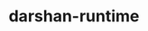 ---
title: "darshan-runtime"
layout: cache
categories: [package, develop]
meta: {"compilers": ["gcc@11.1.0", "gcc@11.4.0", "gcc@9.4.0", "intel-oneapi-compilers@2025.1.0", "intel-oneapi-compilers@2025.2.1"], "num_specs": 150, "num_specs_by_stack": {"data-vis-sdk": 48, "e4s": 14, "e4s-neoverse-v2": 52, "e4s-oneapi": 36, "root": 150, "tools-sdk": 1}, "oss": ["ubuntu20.04", "ubuntu22.04", "ubuntu24.04"], "platforms": ["linux"], "stacks": ["data-vis-sdk", "e4s", "e4s-neoverse-v2", "e4s-oneapi", "root", "tools-sdk"], "targets": ["neoverse_v2", "x86_64_v3"], "versions": ["3.4.6", "3.4.7"]}
spec_details: [{"compiler": "intel-oneapi-compilers@2025.1.0", "hash": "22wasivlvzeaxdqenv45eiyo6wcsoppp", "os": "ubuntu22.04", "platform": "linux", "size": "-", "stacks": ["e4s-oneapi", "root"], "target": "x86_64_v3", "variants": ["~apmpi", "~apmpi_sync", "~apxc", "build_system=autotools", "~daos", "~group_readable_logs", "~hdf5", "log_path=none", "~lustre", "~mmap_logs", "+mpi", "~parallel-netcdf", "scheduler=NONE"], "versions": ["3.4.7"]}, {"compiler": "gcc@11.1.0", "hash": "2ayhyngglydh4pmrgvfmu6d7fccxcjc6", "os": "ubuntu20.04", "platform": "linux", "size": "-", "stacks": ["data-vis-sdk", "root"], "target": "x86_64_v3", "variants": ["~apmpi", "~apmpi_sync", "~apxc", "build_system=autotools", "~group_readable_logs", "~hdf5", "log_path=none", "~lustre", "~mmap_logs", "+mpi", "~parallel-netcdf", "scheduler=NONE"], "versions": ["3.4.6"]}, {"compiler": "gcc@11.4.0", "hash": "2dyfz6kab554n7wn5ng7vs5rc2rvhtp6", "os": "ubuntu22.04", "platform": "linux", "size": "-", "stacks": ["e4s-neoverse-v2", "root"], "target": "neoverse_v2", "variants": ["~apmpi", "~apmpi_sync", "~apxc", "build_system=autotools", "~group_readable_logs", "~hdf5", "log_path=none", "~lustre", "~mmap_logs", "+mpi", "~parallel-netcdf", "scheduler=NONE"], "versions": ["3.4.6"]}, {"compiler": "intel-oneapi-compilers@2025.1.0", "hash": "2i25hbk7pz5aqky6a27hngbebs6iqwws", "os": "ubuntu22.04", "platform": "linux", "size": "-", "stacks": ["e4s-oneapi", "root"], "target": "x86_64_v3", "variants": ["~apmpi", "~apmpi_sync", "~apxc", "build_system=autotools", "~daos", "~group_readable_logs", "~hdf5", "log_path=none", "~lustre", "~mmap_logs", "+mpi", "~parallel-netcdf", "scheduler=NONE"], "versions": ["3.4.7"]}, {"compiler": "gcc@11.1.0", "hash": "2jv4bcitzdydqpx3uvlaeuetntuosxfc", "os": "ubuntu20.04", "platform": "linux", "size": "-", "stacks": ["data-vis-sdk", "root"], "target": "x86_64_v3", "variants": ["~apmpi", "~apmpi_sync", "~apxc", "build_system=autotools", "~daos", "~group_readable_logs", "~hdf5", "log_path=none", "~lustre", "~mmap_logs", "+mpi", "~parallel-netcdf", "scheduler=NONE"], "versions": ["3.4.7"]}, {"compiler": "gcc@11.4.0", "hash": "3a4r4yzg4kxoq2phe3sb5isemhsbmgxw", "os": "ubuntu22.04", "platform": "linux", "size": "-", "stacks": ["e4s-neoverse-v2", "root"], "target": "neoverse_v2", "variants": ["~apmpi", "~apmpi_sync", "~apxc", "build_system=autotools", "~group_readable_logs", "~hdf5", "log_path=none", "~lustre", "~mmap_logs", "+mpi", "~parallel-netcdf", "scheduler=NONE"], "versions": ["3.4.6"]}, {"compiler": "gcc@11.1.0", "hash": "3brd5kxwu6ay2rumoejqwxz2l4yfszyj", "os": "ubuntu20.04", "platform": "linux", "size": "-", "stacks": ["data-vis-sdk", "root"], "target": "x86_64_v3", "variants": ["~apmpi", "~apmpi_sync", "~apxc", "build_system=autotools", "~group_readable_logs", "~hdf5", "log_path=none", "~lustre", "~mmap_logs", "+mpi", "~parallel-netcdf", "scheduler=NONE"], "versions": ["3.4.6"]}, {"compiler": "gcc@11.4.0", "hash": "3eopquj3vdli5yuavva62dqg6amlltjx", "os": "ubuntu22.04", "platform": "linux", "size": "-", "stacks": ["e4s-neoverse-v2", "root"], "target": "neoverse_v2", "variants": ["~apmpi", "~apmpi_sync", "~apxc", "build_system=autotools", "~group_readable_logs", "~hdf5", "log_path=none", "~lustre", "~mmap_logs", "+mpi", "~parallel-netcdf", "scheduler=NONE"], "versions": ["3.4.6"]}, {"compiler": "gcc@11.4.0", "hash": "3hprkyoz3dglu6jueoya7pc5spwvppjb", "os": "ubuntu22.04", "platform": "linux", "size": "-", "stacks": ["e4s-neoverse-v2", "root"], "target": "neoverse_v2", "variants": ["~apmpi", "~apmpi_sync", "~apxc", "build_system=autotools", "~daos", "~group_readable_logs", "~hdf5", "log_path=none", "~lustre", "~mmap_logs", "+mpi", "~parallel-netcdf", "scheduler=NONE"], "versions": ["3.4.7"]}, {"compiler": "gcc@11.1.0", "hash": "3jvoefgcbs7wllwdznzdb4iidwf26ywn", "os": "ubuntu20.04", "platform": "linux", "size": "-", "stacks": ["data-vis-sdk", "root"], "target": "x86_64_v3", "variants": ["~apmpi", "~apmpi_sync", "~apxc", "build_system=autotools", "~daos", "~group_readable_logs", "~hdf5", "log_path=none", "~lustre", "~mmap_logs", "+mpi", "~parallel-netcdf", "scheduler=NONE"], "versions": ["3.4.7"]}, {"compiler": "gcc@9.4.0", "hash": "3otoix6vzfjcyjoptcrnlc2xqk55pzbu", "os": "ubuntu20.04", "platform": "linux", "size": "-", "stacks": ["data-vis-sdk", "root"], "target": "x86_64_v3", "variants": ["~apmpi", "~apmpi_sync", "~apxc", "build_system=autotools", "~group_readable_logs", "~hdf5", "log_path=none", "~lustre", "~mmap_logs", "+mpi", "~parallel-netcdf", "scheduler=NONE"], "versions": ["3.4.6"]}, {"compiler": "intel-oneapi-compilers@2025.1.0", "hash": "3tb2tsmmathuqbpbkusu24mxeemynrlw", "os": "ubuntu22.04", "platform": "linux", "size": "-", "stacks": ["e4s-oneapi", "root"], "target": "x86_64_v3", "variants": ["~apmpi", "~apmpi_sync", "~apxc", "build_system=autotools", "~daos", "~group_readable_logs", "~hdf5", "log_path=none", "~lustre", "~mmap_logs", "+mpi", "~parallel-netcdf", "scheduler=NONE"], "versions": ["3.4.7"]}, {"compiler": "gcc@11.4.0", "hash": "3tnzanlbu2vd77po3cowqivccxfjyzxp", "os": "ubuntu22.04", "platform": "linux", "size": "-", "stacks": ["e4s-neoverse-v2", "root"], "target": "neoverse_v2", "variants": ["~apmpi", "~apmpi_sync", "~apxc", "build_system=autotools", "~group_readable_logs", "~hdf5", "log_path=none", "~lustre", "~mmap_logs", "+mpi", "~parallel-netcdf", "scheduler=NONE"], "versions": ["3.4.6"]}, {"compiler": "gcc@11.4.0", "hash": "3uexvptkqjejhsylpqwv76naret2dghl", "os": "ubuntu22.04", "platform": "linux", "size": "-", "stacks": ["e4s", "root"], "target": "x86_64_v3", "variants": ["~apmpi", "~apmpi_sync", "~apxc", "build_system=autotools", "~daos", "~group_readable_logs", "~hdf5", "log_path=none", "~lustre", "~mmap_logs", "+mpi", "~parallel-netcdf", "scheduler=NONE"], "versions": ["3.4.7"]}, {"compiler": "gcc@11.4.0", "hash": "43jmtl7xzbyuavoyhfiv6vrll5ivbars", "os": "ubuntu22.04", "platform": "linux", "size": "-", "stacks": ["e4s", "root"], "target": "x86_64_v3", "variants": ["~apmpi", "~apmpi_sync", "~apxc", "build_system=autotools", "~daos", "~group_readable_logs", "~hdf5", "log_path=none", "~lustre", "~mmap_logs", "+mpi", "~parallel-netcdf", "scheduler=NONE"], "versions": ["3.4.7"]}, {"compiler": "gcc@11.1.0", "hash": "46e5rwgdm6qvqbcbubeizv6comwo3vhh", "os": "ubuntu20.04", "platform": "linux", "size": "-", "stacks": ["data-vis-sdk", "root"], "target": "x86_64_v3", "variants": ["~apmpi", "~apmpi_sync", "~apxc", "build_system=autotools", "~group_readable_logs", "~hdf5", "log_path=none", "~lustre", "~mmap_logs", "+mpi", "~parallel-netcdf", "scheduler=NONE"], "versions": ["3.4.6"]}, {"compiler": "gcc@11.4.0", "hash": "4juqln3zzgjsoleqndmzaxiflidvhtzi", "os": "ubuntu22.04", "platform": "linux", "size": "-", "stacks": ["e4s", "root"], "target": "x86_64_v3", "variants": ["~apmpi", "~apmpi_sync", "~apxc", "build_system=autotools", "~daos", "~group_readable_logs", "~hdf5", "log_path=none", "~lustre", "~mmap_logs", "+mpi", "~parallel-netcdf", "scheduler=NONE"], "versions": ["3.4.7"]}, {"compiler": "intel-oneapi-compilers@2025.1.0", "hash": "4rmhy6o2ashop22n5o2j4pdwt3uxgqq2", "os": "ubuntu22.04", "platform": "linux", "size": "-", "stacks": ["e4s-oneapi", "root"], "target": "x86_64_v3", "variants": ["~apmpi", "~apmpi_sync", "~apxc", "build_system=autotools", "~group_readable_logs", "~hdf5", "log_path=none", "~lustre", "~mmap_logs", "+mpi", "~parallel-netcdf", "scheduler=NONE"], "versions": ["3.4.6"]}, {"compiler": "gcc@11.1.0", "hash": "4xsfukglyrzbysvc6nhyl3z3lns3bjdd", "os": "ubuntu20.04", "platform": "linux", "size": "-", "stacks": ["data-vis-sdk", "root"], "target": "x86_64_v3", "variants": ["~apmpi", "~apmpi_sync", "~apxc", "build_system=autotools", "~group_readable_logs", "~hdf5", "log_path=none", "~lustre", "~mmap_logs", "+mpi", "~parallel-netcdf", "scheduler=NONE"], "versions": ["3.4.6"]}, {"compiler": "gcc@11.4.0", "hash": "557bxuyle4xs7nl5ebu3ajcjyh5pk6wa", "os": "ubuntu22.04", "platform": "linux", "size": "-", "stacks": ["e4s-neoverse-v2", "root"], "target": "neoverse_v2", "variants": ["~apmpi", "~apmpi_sync", "~apxc", "build_system=autotools", "~group_readable_logs", "~hdf5", "log_path=none", "~lustre", "~mmap_logs", "+mpi", "~parallel-netcdf", "scheduler=NONE"], "versions": ["3.4.6"]}, {"compiler": "gcc@11.1.0", "hash": "55jy5lrjze7p24ncqochtorcnwx2v5xj", "os": "ubuntu20.04", "platform": "linux", "size": "-", "stacks": ["data-vis-sdk", "root"], "target": "x86_64_v3", "variants": ["~apmpi", "~apmpi_sync", "~apxc", "build_system=autotools", "~daos", "~group_readable_logs", "~hdf5", "log_path=none", "~lustre", "~mmap_logs", "+mpi", "~parallel-netcdf", "scheduler=NONE"], "versions": ["3.4.7"]}, {"compiler": "gcc@11.1.0", "hash": "5cfq4cf3l43fija2s6todgs4synh4bnh", "os": "ubuntu20.04", "platform": "linux", "size": "-", "stacks": ["data-vis-sdk", "root"], "target": "x86_64_v3", "variants": ["~apmpi", "~apmpi_sync", "~apxc", "build_system=autotools", "~daos", "~group_readable_logs", "~hdf5", "log_path=none", "~lustre", "~mmap_logs", "+mpi", "~parallel-netcdf", "scheduler=NONE"], "versions": ["3.4.7"]}, {"compiler": "intel-oneapi-compilers@2025.1.0", "hash": "5d3mnp4ka4e6n4hguzwfdoclpj52dxnu", "os": "ubuntu22.04", "platform": "linux", "size": "-", "stacks": ["e4s-oneapi", "root"], "target": "x86_64_v3", "variants": ["~apmpi", "~apmpi_sync", "~apxc", "build_system=autotools", "~daos", "~group_readable_logs", "~hdf5", "log_path=none", "~lustre", "~mmap_logs", "+mpi", "~parallel-netcdf", "scheduler=NONE"], "versions": ["3.4.7"]}, {"compiler": "gcc@11.4.0", "hash": "5sossuwjyarf27dq4eakfpgfsdlz35x4", "os": "ubuntu22.04", "platform": "linux", "size": "-", "stacks": ["e4s-neoverse-v2", "root"], "target": "neoverse_v2", "variants": ["~apmpi", "~apmpi_sync", "~apxc", "build_system=autotools", "~daos", "~group_readable_logs", "~hdf5", "log_path=none", "~lustre", "~mmap_logs", "+mpi", "~parallel-netcdf", "scheduler=NONE"], "versions": ["3.4.7"]}, {"compiler": "gcc@11.1.0", "hash": "6ipvmaypcs7gq4sescfozng2cx5yjysm", "os": "ubuntu20.04", "platform": "linux", "size": "-", "stacks": ["data-vis-sdk", "root"], "target": "x86_64_v3", "variants": ["~apmpi", "~apmpi_sync", "~apxc", "build_system=autotools", "~group_readable_logs", "~hdf5", "log_path=none", "~lustre", "~mmap_logs", "+mpi", "~parallel-netcdf", "scheduler=NONE"], "versions": ["3.4.6"]}, {"compiler": "gcc@11.4.0", "hash": "6p427hzxgvsv6ohdny7ig4g4vx3hszz4", "os": "ubuntu22.04", "platform": "linux", "size": "-", "stacks": ["e4s-neoverse-v2", "root"], "target": "neoverse_v2", "variants": ["~apmpi", "~apmpi_sync", "~apxc", "build_system=autotools", "~daos", "~group_readable_logs", "~hdf5", "log_path=none", "~lustre", "~mmap_logs", "+mpi", "~parallel-netcdf", "scheduler=NONE"], "versions": ["3.4.7"]}, {"compiler": "intel-oneapi-compilers@2025.1.0", "hash": "6tasitd6xy6qjxeezngycln6averqpeh", "os": "ubuntu22.04", "platform": "linux", "size": "-", "stacks": ["e4s-oneapi", "root"], "target": "x86_64_v3", "variants": ["~apmpi", "~apmpi_sync", "~apxc", "build_system=autotools", "~group_readable_logs", "~hdf5", "log_path=none", "~lustre", "~mmap_logs", "+mpi", "~parallel-netcdf", "scheduler=NONE"], "versions": ["3.4.6"]}, {"compiler": "gcc@11.4.0", "hash": "6uplyjbbttrjlm3yugnkwpss6u6sawds", "os": "ubuntu22.04", "platform": "linux", "size": "-", "stacks": ["e4s", "root"], "target": "x86_64_v3", "variants": ["~apmpi", "~apmpi_sync", "~apxc", "build_system=autotools", "~daos", "~group_readable_logs", "~hdf5", "log_path=none", "~lustre", "~mmap_logs", "+mpi", "~parallel-netcdf", "scheduler=NONE"], "versions": ["3.4.7"]}, {"compiler": "gcc@11.1.0", "hash": "6z7eg7oprtivlbds6nfbgqlvys5s3d2k", "os": "ubuntu20.04", "platform": "linux", "size": "-", "stacks": ["data-vis-sdk", "root"], "target": "x86_64_v3", "variants": ["~apmpi", "~apmpi_sync", "~apxc", "build_system=autotools", "~group_readable_logs", "~hdf5", "log_path=none", "~lustre", "~mmap_logs", "+mpi", "~parallel-netcdf", "scheduler=NONE"], "versions": ["3.4.6"]}, {"compiler": "gcc@11.1.0", "hash": "6zeafuokeppmdl76cc5de5ywp6q5vkgl", "os": "ubuntu20.04", "platform": "linux", "size": "-", "stacks": ["data-vis-sdk", "root"], "target": "x86_64_v3", "variants": ["~apmpi", "~apmpi_sync", "~apxc", "build_system=autotools", "~group_readable_logs", "~hdf5", "log_path=none", "~lustre", "~mmap_logs", "+mpi", "~parallel-netcdf", "scheduler=NONE"], "versions": ["3.4.6"]}, {"compiler": "intel-oneapi-compilers@2025.1.0", "hash": "76r224ihwqaapplux3qljytecev5trxb", "os": "ubuntu22.04", "platform": "linux", "size": "-", "stacks": ["e4s-oneapi", "root"], "target": "x86_64_v3", "variants": ["~apmpi", "~apmpi_sync", "~apxc", "build_system=autotools", "~daos", "~group_readable_logs", "~hdf5", "log_path=none", "~lustre", "~mmap_logs", "+mpi", "~parallel-netcdf", "scheduler=NONE"], "versions": ["3.4.7"]}, {"compiler": "gcc@11.4.0", "hash": "7k6n6o3zdbp7owgj2wgypepj4morw7ld", "os": "ubuntu22.04", "platform": "linux", "size": "-", "stacks": ["e4s-neoverse-v2", "root"], "target": "neoverse_v2", "variants": ["~apmpi", "~apmpi_sync", "~apxc", "build_system=autotools", "~daos", "~group_readable_logs", "~hdf5", "log_path=none", "~lustre", "~mmap_logs", "+mpi", "~parallel-netcdf", "scheduler=NONE"], "versions": ["3.4.7"]}, {"compiler": "gcc@11.1.0", "hash": "7t7acdfk6zpgtov6w6ee7maln33zn4mq", "os": "ubuntu20.04", "platform": "linux", "size": "-", "stacks": ["data-vis-sdk", "root"], "target": "x86_64_v3", "variants": ["~apmpi", "~apmpi_sync", "~apxc", "build_system=autotools", "~group_readable_logs", "~hdf5", "log_path=none", "~lustre", "~mmap_logs", "+mpi", "~parallel-netcdf", "scheduler=NONE"], "versions": ["3.4.6"]}, {"compiler": "intel-oneapi-compilers@2025.1.0", "hash": "7ts365so4i3fqx2gvjsmy3smyeyjtmoz", "os": "ubuntu22.04", "platform": "linux", "size": "-", "stacks": ["e4s-oneapi", "root"], "target": "x86_64_v3", "variants": ["~apmpi", "~apmpi_sync", "~apxc", "build_system=autotools", "~group_readable_logs", "~hdf5", "log_path=none", "~lustre", "~mmap_logs", "+mpi", "~parallel-netcdf", "scheduler=NONE"], "versions": ["3.4.6"]}, {"compiler": "intel-oneapi-compilers@2025.2.1", "hash": "7ujsav6elpaynmfiee7eac6m47s6ly2e", "os": "ubuntu24.04", "platform": "linux", "size": "-", "stacks": ["e4s-oneapi", "root"], "target": "x86_64_v3", "variants": ["~apmpi", "~apmpi_sync", "~apxc", "build_system=autotools", "~daos", "~group_readable_logs", "~hdf5", "log_path=none", "~lustre", "~mmap_logs", "+mpi", "~parallel-netcdf", "scheduler=NONE"], "versions": ["3.4.7"]}, {"compiler": "intel-oneapi-compilers@2025.1.0", "hash": "a3ywhe2dposvamr2oath3qnpitckhyfz", "os": "ubuntu22.04", "platform": "linux", "size": "-", "stacks": ["e4s-oneapi", "root"], "target": "x86_64_v3", "variants": ["~apmpi", "~apmpi_sync", "~apxc", "build_system=autotools", "~daos", "~group_readable_logs", "~hdf5", "log_path=none", "~lustre", "~mmap_logs", "+mpi", "~parallel-netcdf", "scheduler=NONE"], "versions": ["3.4.7"]}, {"compiler": "gcc@11.4.0", "hash": "aq4mgm3j6dmkjupakdmsyn62alzfnpmo", "os": "ubuntu22.04", "platform": "linux", "size": "-", "stacks": ["e4s-neoverse-v2", "root"], "target": "neoverse_v2", "variants": ["~apmpi", "~apmpi_sync", "~apxc", "build_system=autotools", "~group_readable_logs", "~hdf5", "log_path=none", "~lustre", "~mmap_logs", "+mpi", "~parallel-netcdf", "scheduler=NONE"], "versions": ["3.4.6"]}, {"compiler": "gcc@11.4.0", "hash": "axh63uqvpis5po5r7edeakymwmj4u643", "os": "ubuntu22.04", "platform": "linux", "size": "-", "stacks": ["e4s-neoverse-v2", "root"], "target": "neoverse_v2", "variants": ["~apmpi", "~apmpi_sync", "~apxc", "build_system=autotools", "~group_readable_logs", "~hdf5", "log_path=none", "~lustre", "~mmap_logs", "+mpi", "~parallel-netcdf", "scheduler=NONE"], "versions": ["3.4.6"]}, {"compiler": "gcc@11.1.0", "hash": "bcpdhps6qqayu4pdhuo7ubfni2cktzoa", "os": "ubuntu20.04", "platform": "linux", "size": "-", "stacks": ["data-vis-sdk", "root"], "target": "x86_64_v3", "variants": ["~apmpi", "~apmpi_sync", "~apxc", "build_system=autotools", "~group_readable_logs", "~hdf5", "log_path=none", "~lustre", "~mmap_logs", "+mpi", "~parallel-netcdf", "scheduler=NONE"], "versions": ["3.4.6"]}, {"compiler": "gcc@11.4.0", "hash": "bf5gp4xl64fjkvvssn3jl3gntrbtqqge", "os": "ubuntu22.04", "platform": "linux", "size": "-", "stacks": ["e4s", "root"], "target": "x86_64_v3", "variants": ["~apmpi", "~apmpi_sync", "~apxc", "build_system=autotools", "~daos", "~group_readable_logs", "~hdf5", "log_path=none", "~lustre", "~mmap_logs", "+mpi", "~parallel-netcdf", "scheduler=NONE"], "versions": ["3.4.7"]}, {"compiler": "gcc@11.1.0", "hash": "bfqmfczolci6hmplxtdptsusoivcjsw2", "os": "ubuntu20.04", "platform": "linux", "size": "-", "stacks": ["data-vis-sdk", "root"], "target": "x86_64_v3", "variants": ["~apmpi", "~apmpi_sync", "~apxc", "build_system=autotools", "~daos", "~group_readable_logs", "~hdf5", "log_path=none", "~lustre", "~mmap_logs", "+mpi", "~parallel-netcdf", "scheduler=NONE"], "versions": ["3.4.7"]}, {"compiler": "intel-oneapi-compilers@2025.1.0", "hash": "bjaamir6meocng767hirpassxgcaampw", "os": "ubuntu22.04", "platform": "linux", "size": "-", "stacks": ["e4s-oneapi", "root"], "target": "x86_64_v3", "variants": ["~apmpi", "~apmpi_sync", "~apxc", "build_system=autotools", "~group_readable_logs", "~hdf5", "log_path=none", "~lustre", "~mmap_logs", "+mpi", "~parallel-netcdf", "scheduler=NONE"], "versions": ["3.4.6"]}, {"compiler": "gcc@11.4.0", "hash": "bpj2raybkgd4ojwnd4emq52hlovonqx4", "os": "ubuntu22.04", "platform": "linux", "size": "-", "stacks": ["e4s-neoverse-v2", "root"], "target": "neoverse_v2", "variants": ["~apmpi", "~apmpi_sync", "~apxc", "build_system=autotools", "~daos", "~group_readable_logs", "~hdf5", "log_path=none", "~lustre", "~mmap_logs", "+mpi", "~parallel-netcdf", "scheduler=NONE"], "versions": ["3.4.7"]}, {"compiler": "gcc@11.4.0", "hash": "bqueifljmhoe6utt5vo2lw4twj45dppl", "os": "ubuntu22.04", "platform": "linux", "size": "-", "stacks": ["e4s-neoverse-v2", "root"], "target": "neoverse_v2", "variants": ["~apmpi", "~apmpi_sync", "~apxc", "build_system=autotools", "~daos", "~group_readable_logs", "~hdf5", "log_path=none", "~lustre", "~mmap_logs", "+mpi", "~parallel-netcdf", "scheduler=NONE"], "versions": ["3.4.7"]}, {"compiler": "intel-oneapi-compilers@2025.1.0", "hash": "bsaesihihgprisrsup4novhdywufdvkk", "os": "ubuntu22.04", "platform": "linux", "size": "-", "stacks": ["e4s-oneapi", "root"], "target": "x86_64_v3", "variants": ["~apmpi", "~apmpi_sync", "~apxc", "build_system=autotools", "~daos", "~group_readable_logs", "~hdf5", "log_path=none", "~lustre", "~mmap_logs", "+mpi", "~parallel-netcdf", "scheduler=NONE"], "versions": ["3.4.7"]}, {"compiler": "gcc@11.1.0", "hash": "bwd7lmnrrvqpxaoko7yqqusgv5slhjgm", "os": "ubuntu20.04", "platform": "linux", "size": "-", "stacks": ["data-vis-sdk", "root"], "target": "x86_64_v3", "variants": ["~apmpi", "~apmpi_sync", "~apxc", "build_system=autotools", "~group_readable_logs", "~hdf5", "log_path=none", "~lustre", "~mmap_logs", "+mpi", "~parallel-netcdf", "scheduler=NONE"], "versions": ["3.4.6"]}, {"compiler": "gcc@11.4.0", "hash": "cdniufcuux7xq7uxy3xw46x6t4lxpdva", "os": "ubuntu22.04", "platform": "linux", "size": "-", "stacks": ["e4s-neoverse-v2", "root"], "target": "neoverse_v2", "variants": ["~apmpi", "~apmpi_sync", "~apxc", "build_system=autotools", "~daos", "~group_readable_logs", "~hdf5", "log_path=none", "~lustre", "~mmap_logs", "+mpi", "~parallel-netcdf", "scheduler=NONE"], "versions": ["3.4.7"]}, {"compiler": "gcc@11.4.0", "hash": "ck2mnbwsjgknajzmbhsktvoe5rll7owq", "os": "ubuntu22.04", "platform": "linux", "size": "-", "stacks": ["e4s", "root"], "target": "x86_64_v3", "variants": ["~apmpi", "~apmpi_sync", "~apxc", "build_system=autotools", "~daos", "~group_readable_logs", "~hdf5", "log_path=none", "~lustre", "~mmap_logs", "+mpi", "~parallel-netcdf", "scheduler=NONE"], "versions": ["3.4.7"]}, {"compiler": "gcc@11.4.0", "hash": "coqjans7q2rqlutkgjdtxy46r33bslqp", "os": "ubuntu22.04", "platform": "linux", "size": "-", "stacks": ["e4s-neoverse-v2", "root"], "target": "neoverse_v2", "variants": ["~apmpi", "~apmpi_sync", "~apxc", "build_system=autotools", "~group_readable_logs", "~hdf5", "log_path=none", "~lustre", "~mmap_logs", "+mpi", "~parallel-netcdf", "scheduler=NONE"], "versions": ["3.4.6"]}, {"compiler": "intel-oneapi-compilers@2025.1.0", "hash": "cps6hlcni66rtefi275uwrt5aow6sns6", "os": "ubuntu22.04", "platform": "linux", "size": "-", "stacks": ["e4s-oneapi", "root"], "target": "x86_64_v3", "variants": ["~apmpi", "~apmpi_sync", "~apxc", "build_system=autotools", "~daos", "~group_readable_logs", "~hdf5", "log_path=none", "~lustre", "~mmap_logs", "+mpi", "~parallel-netcdf", "scheduler=NONE"], "versions": ["3.4.7"]}, {"compiler": "gcc@11.4.0", "hash": "dafzuvemomoomxbqkdd7ffpssjykujnf", "os": "ubuntu22.04", "platform": "linux", "size": "-", "stacks": ["e4s-neoverse-v2", "root"], "target": "neoverse_v2", "variants": ["~apmpi", "~apmpi_sync", "~apxc", "build_system=autotools", "~group_readable_logs", "~hdf5", "log_path=none", "~lustre", "~mmap_logs", "+mpi", "~parallel-netcdf", "scheduler=NONE"], "versions": ["3.4.6"]}, {"compiler": "gcc@11.1.0", "hash": "dcxmn4ntnemmsp5io3ahgee7l6lzsxly", "os": "ubuntu20.04", "platform": "linux", "size": "-", "stacks": ["data-vis-sdk", "root"], "target": "x86_64_v3", "variants": ["~apmpi", "~apmpi_sync", "~apxc", "build_system=autotools", "~daos", "~group_readable_logs", "~hdf5", "log_path=none", "~lustre", "~mmap_logs", "+mpi", "~parallel-netcdf", "scheduler=NONE"], "versions": ["3.4.7"]}, {"compiler": "gcc@11.4.0", "hash": "dmhrhbtvhpflywf7dwjr77tuuhongfkz", "os": "ubuntu22.04", "platform": "linux", "size": "-", "stacks": ["e4s-neoverse-v2", "root"], "target": "neoverse_v2", "variants": ["~apmpi", "~apmpi_sync", "~apxc", "build_system=autotools", "~daos", "~group_readable_logs", "~hdf5", "log_path=none", "~lustre", "~mmap_logs", "+mpi", "~parallel-netcdf", "scheduler=NONE"], "versions": ["3.4.7"]}, {"compiler": "gcc@11.1.0", "hash": "e6txdxkrp4jccvp4hl6eqc474yuuevpi", "os": "ubuntu20.04", "platform": "linux", "size": "-", "stacks": ["data-vis-sdk", "root"], "target": "x86_64_v3", "variants": ["~apmpi", "~apmpi_sync", "~apxc", "build_system=autotools", "~daos", "~group_readable_logs", "~hdf5", "log_path=none", "~lustre", "~mmap_logs", "+mpi", "~parallel-netcdf", "scheduler=NONE"], "versions": ["3.4.7"]}, {"compiler": "gcc@11.4.0", "hash": "eeo5ebhtexjr62khmkllgtascqtg3dzj", "os": "ubuntu22.04", "platform": "linux", "size": "-", "stacks": ["e4s-neoverse-v2", "root"], "target": "neoverse_v2", "variants": ["~apmpi", "~apmpi_sync", "~apxc", "build_system=autotools", "~daos", "~group_readable_logs", "~hdf5", "log_path=none", "~lustre", "~mmap_logs", "+mpi", "~parallel-netcdf", "scheduler=NONE"], "versions": ["3.4.7"]}, {"compiler": "gcc@11.1.0", "hash": "eljk4wtuawsdvjmw4r45lzhwxqggxtdc", "os": "ubuntu20.04", "platform": "linux", "size": "-", "stacks": ["data-vis-sdk", "root"], "target": "x86_64_v3", "variants": ["~apmpi", "~apmpi_sync", "~apxc", "build_system=autotools", "~daos", "~group_readable_logs", "~hdf5", "log_path=none", "~lustre", "~mmap_logs", "+mpi", "~parallel-netcdf", "scheduler=NONE"], "versions": ["3.4.7"]}, {"compiler": "intel-oneapi-compilers@2025.1.0", "hash": "eo6ultznqtwdk64xto4nut5butlhwgd4", "os": "ubuntu22.04", "platform": "linux", "size": "-", "stacks": ["e4s-oneapi", "root"], "target": "x86_64_v3", "variants": ["~apmpi", "~apmpi_sync", "~apxc", "build_system=autotools", "~group_readable_logs", "~hdf5", "log_path=none", "~lustre", "~mmap_logs", "+mpi", "~parallel-netcdf", "scheduler=NONE"], "versions": ["3.4.6"]}, {"compiler": "gcc@11.4.0", "hash": "eqyc5tsmuqwbfmb7wqt4uusgqacluufy", "os": "ubuntu22.04", "platform": "linux", "size": "-", "stacks": ["e4s-neoverse-v2", "root"], "target": "neoverse_v2", "variants": ["~apmpi", "~apmpi_sync", "~apxc", "build_system=autotools", "~daos", "~group_readable_logs", "~hdf5", "log_path=none", "~lustre", "~mmap_logs", "+mpi", "~parallel-netcdf", "scheduler=NONE"], "versions": ["3.4.7"]}, {"compiler": "gcc@11.4.0", "hash": "ewvfymwzankk3hxl2ta7vrq4tcbtbnll", "os": "ubuntu22.04", "platform": "linux", "size": "-", "stacks": ["e4s-neoverse-v2", "root"], "target": "neoverse_v2", "variants": ["~apmpi", "~apmpi_sync", "~apxc", "build_system=autotools", "~daos", "~group_readable_logs", "~hdf5", "log_path=none", "~lustre", "~mmap_logs", "+mpi", "~parallel-netcdf", "scheduler=NONE"], "versions": ["3.4.7"]}, {"compiler": "intel-oneapi-compilers@2025.1.0", "hash": "f6zphlfo7t3kcsy62lsbldd3r3wrhtgg", "os": "ubuntu22.04", "platform": "linux", "size": "-", "stacks": ["e4s-oneapi", "root"], "target": "x86_64_v3", "variants": ["~apmpi", "~apmpi_sync", "~apxc", "build_system=autotools", "~group_readable_logs", "~hdf5", "log_path=none", "~lustre", "~mmap_logs", "+mpi", "~parallel-netcdf", "scheduler=NONE"], "versions": ["3.4.6"]}, {"compiler": "gcc@11.1.0", "hash": "fcktfgy6ememqvcszr6jtkr5jbrjnqzj", "os": "ubuntu20.04", "platform": "linux", "size": "-", "stacks": ["data-vis-sdk", "root"], "target": "x86_64_v3", "variants": ["~apmpi", "~apmpi_sync", "~apxc", "build_system=autotools", "~group_readable_logs", "~hdf5", "log_path=none", "~lustre", "~mmap_logs", "+mpi", "~parallel-netcdf", "scheduler=NONE"], "versions": ["3.4.6"]}, {"compiler": "intel-oneapi-compilers@2025.1.0", "hash": "fdzainizqbyd7cjkyf36lfpqaf7wk6fd", "os": "ubuntu22.04", "platform": "linux", "size": "-", "stacks": ["e4s-oneapi", "root"], "target": "x86_64_v3", "variants": ["~apmpi", "~apmpi_sync", "~apxc", "build_system=autotools", "~group_readable_logs", "~hdf5", "log_path=none", "~lustre", "~mmap_logs", "+mpi", "~parallel-netcdf", "scheduler=NONE"], "versions": ["3.4.6"]}, {"compiler": "gcc@11.4.0", "hash": "fkqhwnmrdudnegc4icirxlnrksfryva7", "os": "ubuntu22.04", "platform": "linux", "size": "-", "stacks": ["e4s-neoverse-v2", "root"], "target": "neoverse_v2", "variants": ["~apmpi", "~apmpi_sync", "~apxc", "build_system=autotools", "~daos", "~group_readable_logs", "~hdf5", "log_path=none", "~lustre", "~mmap_logs", "+mpi", "~parallel-netcdf", "scheduler=NONE"], "versions": ["3.4.7"]}, {"compiler": "gcc@11.4.0", "hash": "ghia3t6j3ijmlusmexdxyre2pbt5jjif", "os": "ubuntu22.04", "platform": "linux", "size": "-", "stacks": ["e4s-neoverse-v2", "root"], "target": "neoverse_v2", "variants": ["~apmpi", "~apmpi_sync", "~apxc", "build_system=autotools", "~daos", "~group_readable_logs", "~hdf5", "log_path=none", "~lustre", "~mmap_logs", "+mpi", "~parallel-netcdf", "scheduler=NONE"], "versions": ["3.4.7"]}, {"compiler": "gcc@11.1.0", "hash": "gixqio7hqybio656fmnvcj4rpoop2rmg", "os": "ubuntu20.04", "platform": "linux", "size": "-", "stacks": ["data-vis-sdk", "root"], "target": "x86_64_v3", "variants": ["~apmpi", "~apmpi_sync", "~apxc", "build_system=autotools", "~daos", "~group_readable_logs", "~hdf5", "log_path=none", "~lustre", "~mmap_logs", "+mpi", "~parallel-netcdf", "scheduler=NONE"], "versions": ["3.4.7"]}, {"compiler": "intel-oneapi-compilers@2025.1.0", "hash": "gsi5n2wenxqh4u23mvcaqr7ty4d57oqf", "os": "ubuntu22.04", "platform": "linux", "size": "-", "stacks": ["e4s-oneapi", "root"], "target": "x86_64_v3", "variants": ["~apmpi", "~apmpi_sync", "~apxc", "build_system=autotools", "~group_readable_logs", "~hdf5", "log_path=none", "~lustre", "~mmap_logs", "+mpi", "~parallel-netcdf", "scheduler=NONE"], "versions": ["3.4.6"]}, {"compiler": "gcc@11.4.0", "hash": "gve2a52kiaitkuus5ym5ihhb6rajdekx", "os": "ubuntu22.04", "platform": "linux", "size": "-", "stacks": ["e4s-neoverse-v2", "root"], "target": "neoverse_v2", "variants": ["~apmpi", "~apmpi_sync", "~apxc", "build_system=autotools", "~group_readable_logs", "~hdf5", "log_path=none", "~lustre", "~mmap_logs", "+mpi", "~parallel-netcdf", "scheduler=NONE"], "versions": ["3.4.6"]}, {"compiler": "gcc@11.1.0", "hash": "gzpjfud3oe6yzepipcoqshzrasir55m3", "os": "ubuntu20.04", "platform": "linux", "size": "-", "stacks": ["data-vis-sdk", "root"], "target": "x86_64_v3", "variants": ["~apmpi", "~apmpi_sync", "~apxc", "build_system=autotools", "~daos", "~group_readable_logs", "~hdf5", "log_path=none", "~lustre", "~mmap_logs", "+mpi", "~parallel-netcdf", "scheduler=NONE"], "versions": ["3.4.7"]}, {"compiler": "intel-oneapi-compilers@2025.1.0", "hash": "hkds7gb5ehubgip7gezpivevgtaegwrw", "os": "ubuntu22.04", "platform": "linux", "size": "-", "stacks": ["e4s-oneapi", "root"], "target": "x86_64_v3", "variants": ["~apmpi", "~apmpi_sync", "~apxc", "build_system=autotools", "~daos", "~group_readable_logs", "~hdf5", "log_path=none", "~lustre", "~mmap_logs", "+mpi", "~parallel-netcdf", "scheduler=NONE"], "versions": ["3.4.7"]}, {"compiler": "gcc@11.4.0", "hash": "hketwo7calppfmxqjrqkh2c6pajowkau", "os": "ubuntu22.04", "platform": "linux", "size": "-", "stacks": ["e4s-neoverse-v2", "root"], "target": "neoverse_v2", "variants": ["~apmpi", "~apmpi_sync", "~apxc", "build_system=autotools", "~daos", "~group_readable_logs", "~hdf5", "log_path=none", "~lustre", "~mmap_logs", "+mpi", "~parallel-netcdf", "scheduler=NONE"], "versions": ["3.4.7"]}, {"compiler": "gcc@11.4.0", "hash": "hpxtyzhdaymnkpjqak7senq4httngxgv", "os": "ubuntu22.04", "platform": "linux", "size": "-", "stacks": ["e4s-neoverse-v2", "root"], "target": "neoverse_v2", "variants": ["~apmpi", "~apmpi_sync", "~apxc", "build_system=autotools", "~group_readable_logs", "~hdf5", "log_path=none", "~lustre", "~mmap_logs", "+mpi", "~parallel-netcdf", "scheduler=NONE"], "versions": ["3.4.6"]}, {"compiler": "intel-oneapi-compilers@2025.1.0", "hash": "hwncjveborab4s5lxhyi4xqsccz3l53s", "os": "ubuntu22.04", "platform": "linux", "size": "-", "stacks": ["e4s-oneapi", "root"], "target": "x86_64_v3", "variants": ["~apmpi", "~apmpi_sync", "~apxc", "build_system=autotools", "~daos", "~group_readable_logs", "~hdf5", "log_path=none", "~lustre", "~mmap_logs", "+mpi", "~parallel-netcdf", "scheduler=NONE"], "versions": ["3.4.7"]}, {"compiler": "gcc@11.4.0", "hash": "hyjvkwfxebny5kgf3ivrkcxntonusfnh", "os": "ubuntu22.04", "platform": "linux", "size": "-", "stacks": ["e4s-neoverse-v2", "root"], "target": "neoverse_v2", "variants": ["~apmpi", "~apmpi_sync", "~apxc", "build_system=autotools", "~group_readable_logs", "~hdf5", "log_path=none", "~lustre", "~mmap_logs", "+mpi", "~parallel-netcdf", "scheduler=NONE"], "versions": ["3.4.6"]}, {"compiler": "gcc@11.4.0", "hash": "i3b2o4ec7on5dvdvgrnhi2u2kff5cjqv", "os": "ubuntu22.04", "platform": "linux", "size": "-", "stacks": ["e4s-neoverse-v2", "root"], "target": "neoverse_v2", "variants": ["~apmpi", "~apmpi_sync", "~apxc", "build_system=autotools", "~group_readable_logs", "~hdf5", "log_path=none", "~lustre", "~mmap_logs", "+mpi", "~parallel-netcdf", "scheduler=NONE"], "versions": ["3.4.6"]}, {"compiler": "intel-oneapi-compilers@2025.1.0", "hash": "ihankgtlakvt7ooy6t7pjrysi5lizyjn", "os": "ubuntu22.04", "platform": "linux", "size": "-", "stacks": ["e4s-oneapi", "root"], "target": "x86_64_v3", "variants": ["~apmpi", "~apmpi_sync", "~apxc", "build_system=autotools", "~group_readable_logs", "~hdf5", "log_path=none", "~lustre", "~mmap_logs", "+mpi", "~parallel-netcdf", "scheduler=NONE"], "versions": ["3.4.6"]}, {"compiler": "intel-oneapi-compilers@2025.1.0", "hash": "imoilegvwi45y4vhbenxhwo4gl7uymqg", "os": "ubuntu22.04", "platform": "linux", "size": "-", "stacks": ["e4s-oneapi", "root"], "target": "x86_64_v3", "variants": ["~apmpi", "~apmpi_sync", "~apxc", "build_system=autotools", "~group_readable_logs", "~hdf5", "log_path=none", "~lustre", "~mmap_logs", "+mpi", "~parallel-netcdf", "scheduler=NONE"], "versions": ["3.4.6"]}, {"compiler": "gcc@9.4.0", "hash": "irw5fw3osbrrxzsqucqxmfctmagzvqkn", "os": "ubuntu20.04", "platform": "linux", "size": "-", "stacks": ["data-vis-sdk", "root"], "target": "x86_64_v3", "variants": ["~apmpi", "~apmpi_sync", "~apxc", "build_system=autotools", "~group_readable_logs", "~hdf5", "log_path=none", "~lustre", "~mmap_logs", "+mpi", "~parallel-netcdf", "scheduler=NONE"], "versions": ["3.4.6"]}, {"compiler": "gcc@11.4.0", "hash": "j7nas33t5xeygpe4rrsdarsgnwhbohpx", "os": "ubuntu22.04", "platform": "linux", "size": "-", "stacks": ["e4s-neoverse-v2", "root"], "target": "neoverse_v2", "variants": ["~apmpi", "~apmpi_sync", "~apxc", "build_system=autotools", "~group_readable_logs", "~hdf5", "log_path=none", "~lustre", "~mmap_logs", "+mpi", "~parallel-netcdf", "scheduler=NONE"], "versions": ["3.4.6"]}, {"compiler": "gcc@11.1.0", "hash": "jjoeqhvusg5si2sukuzxfyidqunydsws", "os": "ubuntu20.04", "platform": "linux", "size": "-", "stacks": ["data-vis-sdk", "root"], "target": "x86_64_v3", "variants": ["~apmpi", "~apmpi_sync", "~apxc", "build_system=autotools", "~group_readable_logs", "~hdf5", "log_path=none", "~lustre", "~mmap_logs", "+mpi", "~parallel-netcdf", "scheduler=NONE"], "versions": ["3.4.6"]}, {"compiler": "gcc@11.1.0", "hash": "juqtv3zdrawutxjbcmk6s7tcy6yzzcuo", "os": "ubuntu20.04", "platform": "linux", "size": "-", "stacks": ["data-vis-sdk", "root"], "target": "x86_64_v3", "variants": ["~apmpi", "~apmpi_sync", "~apxc", "build_system=autotools", "~daos", "~group_readable_logs", "~hdf5", "log_path=none", "~lustre", "~mmap_logs", "+mpi", "~parallel-netcdf", "scheduler=NONE"], "versions": ["3.4.7"]}, {"compiler": "gcc@11.4.0", "hash": "k4ieernsjnjq72m7ezwwarmhacenip4g", "os": "ubuntu22.04", "platform": "linux", "size": "-", "stacks": ["e4s-neoverse-v2", "root"], "target": "neoverse_v2", "variants": ["~apmpi", "~apmpi_sync", "~apxc", "build_system=autotools", "~daos", "~group_readable_logs", "~hdf5", "log_path=none", "~lustre", "~mmap_logs", "+mpi", "~parallel-netcdf", "scheduler=NONE"], "versions": ["3.4.7"]}, {"compiler": "intel-oneapi-compilers@2025.1.0", "hash": "kbo6wnze5wcapcyspkyuimka62ccsmey", "os": "ubuntu22.04", "platform": "linux", "size": "-", "stacks": ["e4s-oneapi", "root"], "target": "x86_64_v3", "variants": ["~apmpi", "~apmpi_sync", "~apxc", "build_system=autotools", "~group_readable_logs", "~hdf5", "log_path=none", "~lustre", "~mmap_logs", "+mpi", "~parallel-netcdf", "scheduler=NONE"], "versions": ["3.4.6"]}, {"compiler": "gcc@11.1.0", "hash": "kchnsx3hvoe2hbawstlrwazxbwmulk3a", "os": "ubuntu20.04", "platform": "linux", "size": "-", "stacks": ["data-vis-sdk", "root"], "target": "x86_64_v3", "variants": ["~apmpi", "~apmpi_sync", "~apxc", "build_system=autotools", "~daos", "~group_readable_logs", "~hdf5", "log_path=none", "~lustre", "~mmap_logs", "+mpi", "~parallel-netcdf", "scheduler=NONE"], "versions": ["3.4.7"]}, {"compiler": "intel-oneapi-compilers@2025.1.0", "hash": "kcknfutafmthkpmugnsfhgl2p6bf4reo", "os": "ubuntu22.04", "platform": "linux", "size": "-", "stacks": ["e4s-oneapi", "root"], "target": "x86_64_v3", "variants": ["~apmpi", "~apmpi_sync", "~apxc", "build_system=autotools", "~group_readable_logs", "~hdf5", "log_path=none", "~lustre", "~mmap_logs", "+mpi", "~parallel-netcdf", "scheduler=NONE"], "versions": ["3.4.6"]}, {"compiler": "gcc@11.1.0", "hash": "kcp6qabuwvxaeuqwsvc2i3hwy7tnphnl", "os": "ubuntu20.04", "platform": "linux", "size": "-", "stacks": ["data-vis-sdk", "root"], "target": "x86_64_v3", "variants": ["~apmpi", "~apmpi_sync", "~apxc", "build_system=autotools", "~group_readable_logs", "~hdf5", "log_path=none", "~lustre", "~mmap_logs", "+mpi", "~parallel-netcdf", "scheduler=NONE"], "versions": ["3.4.6"]}, {"compiler": "gcc@11.4.0", "hash": "kn6vq7ekifxvzqvzx3mkk3kxj7isvdie", "os": "ubuntu22.04", "platform": "linux", "size": "-", "stacks": ["e4s-neoverse-v2", "root"], "target": "neoverse_v2", "variants": ["~apmpi", "~apmpi_sync", "~apxc", "build_system=autotools", "~daos", "~group_readable_logs", "~hdf5", "log_path=none", "~lustre", "~mmap_logs", "+mpi", "~parallel-netcdf", "scheduler=NONE"], "versions": ["3.4.7"]}, {"compiler": "gcc@11.4.0", "hash": "kozwxkpigoxnw32rcv3nvxkxsifu4jcd", "os": "ubuntu22.04", "platform": "linux", "size": "-", "stacks": ["e4s", "root"], "target": "x86_64_v3", "variants": ["~apmpi", "~apmpi_sync", "~apxc", "build_system=autotools", "~daos", "~group_readable_logs", "~hdf5", "log_path=none", "~lustre", "~mmap_logs", "+mpi", "~parallel-netcdf", "scheduler=NONE"], "versions": ["3.4.7"]}, {"compiler": "gcc@11.1.0", "hash": "l26x3hejlmvini6gxn2pktheba3sibam", "os": "ubuntu20.04", "platform": "linux", "size": "-", "stacks": ["data-vis-sdk", "root"], "target": "x86_64_v3", "variants": ["~apmpi", "~apmpi_sync", "~apxc", "build_system=autotools", "~daos", "~group_readable_logs", "~hdf5", "log_path=none", "~lustre", "~mmap_logs", "+mpi", "~parallel-netcdf", "scheduler=NONE"], "versions": ["3.4.7"]}, {"compiler": "gcc@11.4.0", "hash": "l3srm5svflzvwusooymlhya6hxo4ylqa", "os": "ubuntu22.04", "platform": "linux", "size": "-", "stacks": ["e4s-neoverse-v2", "root"], "target": "neoverse_v2", "variants": ["~apmpi", "~apmpi_sync", "~apxc", "build_system=autotools", "~daos", "~group_readable_logs", "~hdf5", "log_path=none", "~lustre", "~mmap_logs", "+mpi", "~parallel-netcdf", "scheduler=NONE"], "versions": ["3.4.7"]}, {"compiler": "intel-oneapi-compilers@2025.1.0", "hash": "l4rdz7nnrs6qghfh722b2ebctigibz52", "os": "ubuntu22.04", "platform": "linux", "size": "-", "stacks": ["e4s-oneapi", "root"], "target": "x86_64_v3", "variants": ["~apmpi", "~apmpi_sync", "~apxc", "build_system=autotools", "~daos", "~group_readable_logs", "~hdf5", "log_path=none", "~lustre", "~mmap_logs", "+mpi", "~parallel-netcdf", "scheduler=NONE"], "versions": ["3.4.7"]}, {"compiler": "gcc@11.1.0", "hash": "m6bnn4r72gqlzu4xby4kgfzj6usy2pic", "os": "ubuntu20.04", "platform": "linux", "size": "-", "stacks": ["data-vis-sdk", "root"], "target": "x86_64_v3", "variants": ["~apmpi", "~apmpi_sync", "~apxc", "build_system=autotools", "~group_readable_logs", "~hdf5", "log_path=none", "~lustre", "~mmap_logs", "+mpi", "~parallel-netcdf", "scheduler=NONE"], "versions": ["3.4.6"]}, {"compiler": "gcc@11.1.0", "hash": "ma64kjdhsolh3gydoat3go2v2hhah4rf", "os": "ubuntu20.04", "platform": "linux", "size": "-", "stacks": ["data-vis-sdk", "root"], "target": "x86_64_v3", "variants": ["~apmpi", "~apmpi_sync", "~apxc", "build_system=autotools", "~daos", "~group_readable_logs", "~hdf5", "log_path=none", "~lustre", "~mmap_logs", "+mpi", "~parallel-netcdf", "scheduler=NONE"], "versions": ["3.4.7"]}, {"compiler": "gcc@11.4.0", "hash": "mlavqdboykwqzw2aqo35ensphmludbw4", "os": "ubuntu22.04", "platform": "linux", "size": "-", "stacks": ["e4s-neoverse-v2", "root"], "target": "neoverse_v2", "variants": ["~apmpi", "~apmpi_sync", "~apxc", "build_system=autotools", "~daos", "~group_readable_logs", "~hdf5", "log_path=none", "~lustre", "~mmap_logs", "+mpi", "~parallel-netcdf", "scheduler=NONE"], "versions": ["3.4.7"]}, {"compiler": "gcc@11.1.0", "hash": "n6y6cm2iflmcqb4qjzvqjgcdbo2utqck", "os": "ubuntu20.04", "platform": "linux", "size": "-", "stacks": ["data-vis-sdk", "root"], "target": "x86_64_v3", "variants": ["~apmpi", "~apmpi_sync", "~apxc", "build_system=autotools", "~group_readable_logs", "~hdf5", "log_path=none", "~lustre", "~mmap_logs", "+mpi", "~parallel-netcdf", "scheduler=NONE"], "versions": ["3.4.6"]}, {"compiler": "intel-oneapi-compilers@2025.1.0", "hash": "nbiswivaf3bannwgnjutstezele76gz6", "os": "ubuntu22.04", "platform": "linux", "size": "-", "stacks": ["e4s-oneapi", "root"], "target": "x86_64_v3", "variants": ["~apmpi", "~apmpi_sync", "~apxc", "build_system=autotools", "~group_readable_logs", "~hdf5", "log_path=none", "~lustre", "~mmap_logs", "+mpi", "~parallel-netcdf", "scheduler=NONE"], "versions": ["3.4.6"]}, {"compiler": "gcc@11.1.0", "hash": "njhk6kznqwy6qqicz4twncnxxizphfhi", "os": "ubuntu20.04", "platform": "linux", "size": "-", "stacks": ["data-vis-sdk", "root"], "target": "x86_64_v3", "variants": ["~apmpi", "~apmpi_sync", "~apxc", "build_system=autotools", "~daos", "~group_readable_logs", "~hdf5", "log_path=none", "~lustre", "~mmap_logs", "+mpi", "~parallel-netcdf", "scheduler=NONE"], "versions": ["3.4.7"]}, {"compiler": "gcc@9.4.0", "hash": "npe3uusngd4j3grvpn3d2bpdilqzlzfs", "os": "ubuntu20.04", "platform": "linux", "size": "-", "stacks": ["data-vis-sdk", "root"], "target": "x86_64_v3", "variants": ["~apmpi", "~apmpi_sync", "~apxc", "build_system=autotools", "~group_readable_logs", "~hdf5", "log_path=none", "~lustre", "~mmap_logs", "+mpi", "~parallel-netcdf", "scheduler=NONE"], "versions": ["3.4.6"]}, {"compiler": "intel-oneapi-compilers@2025.1.0", "hash": "ntm3zbovs4cl7xqslwpbx7ph3rhyrmla", "os": "ubuntu22.04", "platform": "linux", "size": "-", "stacks": ["e4s-oneapi", "root"], "target": "x86_64_v3", "variants": ["~apmpi", "~apmpi_sync", "~apxc", "build_system=autotools", "~daos", "~group_readable_logs", "~hdf5", "log_path=none", "~lustre", "~mmap_logs", "+mpi", "~parallel-netcdf", "scheduler=NONE"], "versions": ["3.4.7"]}, {"compiler": "gcc@11.1.0", "hash": "nts6dp3aoapklnhu4vmj3bymapz74xe3", "os": "ubuntu20.04", "platform": "linux", "size": "-", "stacks": ["data-vis-sdk", "root"], "target": "x86_64_v3", "variants": ["~apmpi", "~apmpi_sync", "~apxc", "build_system=autotools", "~daos", "~group_readable_logs", "~hdf5", "log_path=none", "~lustre", "~mmap_logs", "+mpi", "~parallel-netcdf", "scheduler=NONE"], "versions": ["3.4.7"]}, {"compiler": "gcc@11.4.0", "hash": "o6wbvsrnvatuqmwotaoseugofayu6e4g", "os": "ubuntu22.04", "platform": "linux", "size": "-", "stacks": ["e4s-neoverse-v2", "root"], "target": "neoverse_v2", "variants": ["~apmpi", "~apmpi_sync", "~apxc", "build_system=autotools", "~group_readable_logs", "~hdf5", "log_path=none", "~lustre", "~mmap_logs", "+mpi", "~parallel-netcdf", "scheduler=NONE"], "versions": ["3.4.6"]}, {"compiler": "gcc@11.4.0", "hash": "ohnuktplhgq7lmawzfzypsizrlyz6edn", "os": "ubuntu22.04", "platform": "linux", "size": "-", "stacks": ["e4s-neoverse-v2", "root"], "target": "neoverse_v2", "variants": ["~apmpi", "~apmpi_sync", "~apxc", "build_system=autotools", "~group_readable_logs", "~hdf5", "log_path=none", "~lustre", "~mmap_logs", "+mpi", "~parallel-netcdf", "scheduler=NONE"], "versions": ["3.4.6"]}, {"compiler": "gcc@11.4.0", "hash": "p4xiwela6wdsyzd7xilpbwyxv7vzk5uh", "os": "ubuntu22.04", "platform": "linux", "size": "-", "stacks": ["e4s", "root"], "target": "x86_64_v3", "variants": ["~apmpi", "~apmpi_sync", "~apxc", "build_system=autotools", "~daos", "~group_readable_logs", "~hdf5", "log_path=none", "~lustre", "~mmap_logs", "+mpi", "~parallel-netcdf", "scheduler=NONE"], "versions": ["3.4.7"]}, {"compiler": "gcc@11.4.0", "hash": "p7e2amt533gzlrmtu5lkwq25557hjlum", "os": "ubuntu22.04", "platform": "linux", "size": "-", "stacks": ["e4s", "root"], "target": "x86_64_v3", "variants": ["~apmpi", "~apmpi_sync", "~apxc", "build_system=autotools", "~daos", "~group_readable_logs", "~hdf5", "log_path=none", "~lustre", "~mmap_logs", "+mpi", "~parallel-netcdf", "scheduler=NONE"], "versions": ["3.4.7"]}, {"compiler": "gcc@11.1.0", "hash": "pb4lees4q6ipcpu4uq2hdbplk55utftf", "os": "ubuntu20.04", "platform": "linux", "size": "-", "stacks": ["data-vis-sdk", "root"], "target": "x86_64_v3", "variants": ["~apmpi", "~apmpi_sync", "~apxc", "build_system=autotools", "~group_readable_logs", "~hdf5", "log_path=none", "~lustre", "~mmap_logs", "+mpi", "~parallel-netcdf", "scheduler=NONE"], "versions": ["3.4.6"]}, {"compiler": "gcc@11.1.0", "hash": "popunoo2gaysqdkztfdc3r4lv5zugeh6", "os": "ubuntu20.04", "platform": "linux", "size": "-", "stacks": ["data-vis-sdk", "root"], "target": "x86_64_v3", "variants": ["~apmpi", "~apmpi_sync", "~apxc", "build_system=autotools", "~daos", "~group_readable_logs", "~hdf5", "log_path=none", "~lustre", "~mmap_logs", "+mpi", "~parallel-netcdf", "scheduler=NONE"], "versions": ["3.4.7"]}, {"compiler": "gcc@11.4.0", "hash": "pv27eb5qqk54hf2pkd4goplaixe6gh5d", "os": "ubuntu22.04", "platform": "linux", "size": "-", "stacks": ["e4s-neoverse-v2", "root"], "target": "neoverse_v2", "variants": ["~apmpi", "~apmpi_sync", "~apxc", "build_system=autotools", "~group_readable_logs", "~hdf5", "log_path=none", "~lustre", "~mmap_logs", "+mpi", "~parallel-netcdf", "scheduler=NONE"], "versions": ["3.4.6"]}, {"compiler": "intel-oneapi-compilers@2025.1.0", "hash": "qpmvnkkexp4cdniithx4rmhidh3rgyrt", "os": "ubuntu22.04", "platform": "linux", "size": "-", "stacks": ["e4s-oneapi", "root"], "target": "x86_64_v3", "variants": ["~apmpi", "~apmpi_sync", "~apxc", "build_system=autotools", "~daos", "~group_readable_logs", "~hdf5", "log_path=none", "~lustre", "~mmap_logs", "+mpi", "~parallel-netcdf", "scheduler=NONE"], "versions": ["3.4.7"]}, {"compiler": "intel-oneapi-compilers@2025.1.0", "hash": "qr74y5hq3fyepldbteey5m3pusmyievg", "os": "ubuntu22.04", "platform": "linux", "size": "-", "stacks": ["e4s-oneapi", "root"], "target": "x86_64_v3", "variants": ["~apmpi", "~apmpi_sync", "~apxc", "build_system=autotools", "~daos", "~group_readable_logs", "~hdf5", "log_path=none", "~lustre", "~mmap_logs", "+mpi", "~parallel-netcdf", "scheduler=NONE"], "versions": ["3.4.7"]}, {"compiler": "gcc@11.4.0", "hash": "qwg6wz47fjl722uutpf3jmem6rpk445c", "os": "ubuntu22.04", "platform": "linux", "size": "-", "stacks": ["e4s-neoverse-v2", "root"], "target": "neoverse_v2", "variants": ["~apmpi", "~apmpi_sync", "~apxc", "build_system=autotools", "~group_readable_logs", "~hdf5", "log_path=none", "~lustre", "~mmap_logs", "+mpi", "~parallel-netcdf", "scheduler=NONE"], "versions": ["3.4.6"]}, {"compiler": "gcc@11.4.0", "hash": "r6rvi2vpzge7ojlcssn6vfvzbmpjmrtc", "os": "ubuntu22.04", "platform": "linux", "size": "-", "stacks": ["e4s-neoverse-v2", "root"], "target": "neoverse_v2", "variants": ["~apmpi", "~apmpi_sync", "~apxc", "build_system=autotools", "~group_readable_logs", "~hdf5", "log_path=none", "~lustre", "~mmap_logs", "+mpi", "~parallel-netcdf", "scheduler=NONE"], "versions": ["3.4.6"]}, {"compiler": "intel-oneapi-compilers@2025.1.0", "hash": "r6vthuqss65jikyxrwgmszepepjgpe54", "os": "ubuntu22.04", "platform": "linux", "size": "-", "stacks": ["e4s-oneapi", "root"], "target": "x86_64_v3", "variants": ["~apmpi", "~apmpi_sync", "~apxc", "build_system=autotools", "~group_readable_logs", "~hdf5", "log_path=none", "~lustre", "~mmap_logs", "+mpi", "~parallel-netcdf", "scheduler=NONE"], "versions": ["3.4.6"]}, {"compiler": "gcc@11.4.0", "hash": "rkwk7kfnwuksvbyduezq6agi6rhopzbl", "os": "ubuntu22.04", "platform": "linux", "size": "-", "stacks": ["e4s-neoverse-v2", "root"], "target": "neoverse_v2", "variants": ["~apmpi", "~apmpi_sync", "~apxc", "build_system=autotools", "~daos", "~group_readable_logs", "~hdf5", "log_path=none", "~lustre", "~mmap_logs", "+mpi", "~parallel-netcdf", "scheduler=NONE"], "versions": ["3.4.7"]}, {"compiler": "gcc@11.4.0", "hash": "rsumrgzmd3kv3s6qayquvea65v4amv2l", "os": "ubuntu22.04", "platform": "linux", "size": "-", "stacks": ["e4s", "root"], "target": "x86_64_v3", "variants": ["~apmpi", "~apmpi_sync", "~apxc", "build_system=autotools", "~daos", "~group_readable_logs", "~hdf5", "log_path=none", "~lustre", "~mmap_logs", "+mpi", "~parallel-netcdf", "scheduler=NONE"], "versions": ["3.4.7"]}, {"compiler": "gcc@11.1.0", "hash": "rztdlhdqfr6j7sg6oyeovigsfuxhrabc", "os": "ubuntu20.04", "platform": "linux", "size": "-", "stacks": ["data-vis-sdk", "root"], "target": "x86_64_v3", "variants": ["~apmpi", "~apmpi_sync", "~apxc", "build_system=autotools", "~group_readable_logs", "~hdf5", "log_path=none", "~lustre", "~mmap_logs", "+mpi", "~parallel-netcdf", "scheduler=NONE"], "versions": ["3.4.6"]}, {"compiler": "gcc@11.4.0", "hash": "siaqciyhsisub2e32ymqcigjoj5hfor4", "os": "ubuntu22.04", "platform": "linux", "size": "-", "stacks": ["e4s-neoverse-v2", "root"], "target": "neoverse_v2", "variants": ["~apmpi", "~apmpi_sync", "~apxc", "build_system=autotools", "~daos", "~group_readable_logs", "~hdf5", "log_path=none", "~lustre", "~mmap_logs", "+mpi", "~parallel-netcdf", "scheduler=NONE"], "versions": ["3.4.7"]}, {"compiler": "gcc@11.1.0", "hash": "sjxelzewi5237uwfjm6kpuybqhdj75oc", "os": "ubuntu20.04", "platform": "linux", "size": "-", "stacks": ["data-vis-sdk", "root"], "target": "x86_64_v3", "variants": ["~apmpi", "~apmpi_sync", "~apxc", "build_system=autotools", "~daos", "~group_readable_logs", "~hdf5", "log_path=none", "~lustre", "~mmap_logs", "+mpi", "~parallel-netcdf", "scheduler=NONE"], "versions": ["3.4.7"]}, {"compiler": "intel-oneapi-compilers@2025.1.0", "hash": "ss24hqvsnkjfi7bnr2sry6eze5eae4yo", "os": "ubuntu22.04", "platform": "linux", "size": "-", "stacks": ["e4s-oneapi", "root"], "target": "x86_64_v3", "variants": ["~apmpi", "~apmpi_sync", "~apxc", "build_system=autotools", "~group_readable_logs", "~hdf5", "log_path=none", "~lustre", "~mmap_logs", "+mpi", "~parallel-netcdf", "scheduler=NONE"], "versions": ["3.4.6"]}, {"compiler": "gcc@11.1.0", "hash": "sy76dsv4pmtwdkhsv6dvs332al22qt7l", "os": "ubuntu20.04", "platform": "linux", "size": "-", "stacks": ["data-vis-sdk", "root"], "target": "x86_64_v3", "variants": ["~apmpi", "~apmpi_sync", "~apxc", "build_system=autotools", "~daos", "~group_readable_logs", "~hdf5", "log_path=none", "~lustre", "~mmap_logs", "+mpi", "~parallel-netcdf", "scheduler=NONE"], "versions": ["3.4.7"]}, {"compiler": "gcc@11.4.0", "hash": "t2ilc3yrf4pvw4hvsiqx7cmqocupkk3v", "os": "ubuntu22.04", "platform": "linux", "size": "-", "stacks": ["e4s-neoverse-v2", "root"], "target": "neoverse_v2", "variants": ["~apmpi", "~apmpi_sync", "~apxc", "build_system=autotools", "~group_readable_logs", "~hdf5", "log_path=none", "~lustre", "~mmap_logs", "+mpi", "~parallel-netcdf", "scheduler=NONE"], "versions": ["3.4.6"]}, {"compiler": "intel-oneapi-compilers@2025.1.0", "hash": "td3yrw5lo2c6u34lpsrlr5k2a444tnu5", "os": "ubuntu22.04", "platform": "linux", "size": "-", "stacks": ["e4s-oneapi", "root"], "target": "x86_64_v3", "variants": ["~apmpi", "~apmpi_sync", "~apxc", "build_system=autotools", "~group_readable_logs", "~hdf5", "log_path=none", "~lustre", "~mmap_logs", "+mpi", "~parallel-netcdf", "scheduler=NONE"], "versions": ["3.4.6"]}, {"compiler": "gcc@11.1.0", "hash": "tpaoonah7menvkcdeo2pcsthxkuf77yt", "os": "ubuntu20.04", "platform": "linux", "size": "-", "stacks": ["data-vis-sdk", "root"], "target": "x86_64_v3", "variants": ["~apmpi", "~apmpi_sync", "~apxc", "build_system=autotools", "~group_readable_logs", "~hdf5", "log_path=none", "~lustre", "~mmap_logs", "+mpi", "~parallel-netcdf", "scheduler=NONE"], "versions": ["3.4.6"]}, {"compiler": "gcc@11.4.0", "hash": "trxs42gssxuauxapamhg4qwqrhxm4j4l", "os": "ubuntu22.04", "platform": "linux", "size": "-", "stacks": ["e4s-neoverse-v2", "root"], "target": "neoverse_v2", "variants": ["~apmpi", "~apmpi_sync", "~apxc", "build_system=autotools", "~daos", "~group_readable_logs", "~hdf5", "log_path=none", "~lustre", "~mmap_logs", "+mpi", "~parallel-netcdf", "scheduler=NONE"], "versions": ["3.4.7"]}, {"compiler": "gcc@11.4.0", "hash": "ufdvpn3lyvx62kdebqxllfz7sr4zyz5w", "os": "ubuntu22.04", "platform": "linux", "size": "-", "stacks": ["e4s-neoverse-v2", "root"], "target": "neoverse_v2", "variants": ["~apmpi", "~apmpi_sync", "~apxc", "build_system=autotools", "~daos", "~group_readable_logs", "~hdf5", "log_path=none", "~lustre", "~mmap_logs", "+mpi", "~parallel-netcdf", "scheduler=NONE"], "versions": ["3.4.7"]}, {"compiler": "gcc@11.1.0", "hash": "upt7ghre4pi6xxd2lnalicxcrjyiveuz", "os": "ubuntu20.04", "platform": "linux", "size": "-", "stacks": ["data-vis-sdk", "root"], "target": "x86_64_v3", "variants": ["~apmpi", "~apmpi_sync", "~apxc", "build_system=autotools", "~daos", "~group_readable_logs", "~hdf5", "log_path=none", "~lustre", "~mmap_logs", "+mpi", "~parallel-netcdf", "scheduler=NONE"], "versions": ["3.4.7"]}, {"compiler": "gcc@11.1.0", "hash": "uzlwwekokjb3qa346itfzzdpnylfymsl", "os": "ubuntu20.04", "platform": "linux", "size": "-", "stacks": ["data-vis-sdk", "root"], "target": "x86_64_v3", "variants": ["~apmpi", "~apmpi_sync", "~apxc", "build_system=autotools", "~daos", "~group_readable_logs", "~hdf5", "log_path=none", "~lustre", "~mmap_logs", "+mpi", "~parallel-netcdf", "scheduler=NONE"], "versions": ["3.4.7"]}, {"compiler": "intel-oneapi-compilers@2025.1.0", "hash": "vm5sdlci72fk2fnf6xuq4t6txt76y4qv", "os": "ubuntu22.04", "platform": "linux", "size": "-", "stacks": ["e4s-oneapi", "root"], "target": "x86_64_v3", "variants": ["~apmpi", "~apmpi_sync", "~apxc", "build_system=autotools", "~daos", "~group_readable_logs", "~hdf5", "log_path=none", "~lustre", "~mmap_logs", "+mpi", "~parallel-netcdf", "scheduler=NONE"], "versions": ["3.4.7"]}, {"compiler": "gcc@11.4.0", "hash": "vp6ghkpjggddzb26bq7lmp773rmqcnhd", "os": "ubuntu22.04", "platform": "linux", "size": "-", "stacks": ["e4s-neoverse-v2", "root"], "target": "neoverse_v2", "variants": ["~apmpi", "~apmpi_sync", "~apxc", "build_system=autotools", "~group_readable_logs", "~hdf5", "log_path=none", "~lustre", "~mmap_logs", "+mpi", "~parallel-netcdf", "scheduler=NONE"], "versions": ["3.4.6"]}, {"compiler": "gcc@11.4.0", "hash": "vpv2674kdalfd2d6okks44k5uga65utt", "os": "ubuntu22.04", "platform": "linux", "size": "-", "stacks": ["e4s", "root"], "target": "x86_64_v3", "variants": ["~apmpi", "~apmpi_sync", "~apxc", "build_system=autotools", "~daos", "~group_readable_logs", "~hdf5", "log_path=none", "~lustre", "~mmap_logs", "+mpi", "~parallel-netcdf", "scheduler=NONE"], "versions": ["3.4.7"]}, {"compiler": "gcc@11.1.0", "hash": "vth3i67p5cocs3dhb7xvsi4i5z63cafs", "os": "ubuntu20.04", "platform": "linux", "size": "-", "stacks": ["data-vis-sdk", "root", "tools-sdk"], "target": "x86_64_v3", "variants": ["~apmpi", "~apmpi_sync", "~apxc", "build_system=autotools", "~daos", "~group_readable_logs", "~hdf5", "log_path=none", "~lustre", "~mmap_logs", "+mpi", "~parallel-netcdf", "scheduler=NONE"], "versions": ["3.4.7"]}, {"compiler": "gcc@11.4.0", "hash": "vuea2hh6pvlhfgxg5yvlvk74b5ux4pk3", "os": "ubuntu22.04", "platform": "linux", "size": "-", "stacks": ["e4s-neoverse-v2", "root"], "target": "neoverse_v2", "variants": ["~apmpi", "~apmpi_sync", "~apxc", "build_system=autotools", "~daos", "~group_readable_logs", "~hdf5", "log_path=none", "~lustre", "~mmap_logs", "+mpi", "~parallel-netcdf", "scheduler=NONE"], "versions": ["3.4.7"]}, {"compiler": "gcc@11.1.0", "hash": "vwq3eh3ymb7tyta5ltcf6clx3evcgvkc", "os": "ubuntu20.04", "platform": "linux", "size": "-", "stacks": ["data-vis-sdk", "root"], "target": "x86_64_v3", "variants": ["~apmpi", "~apmpi_sync", "~apxc", "build_system=autotools", "~group_readable_logs", "~hdf5", "log_path=none", "~lustre", "~mmap_logs", "+mpi", "~parallel-netcdf", "scheduler=NONE"], "versions": ["3.4.6"]}, {"compiler": "gcc@11.4.0", "hash": "w2duw7opddtz44xiwknneopgfcvgkvbl", "os": "ubuntu22.04", "platform": "linux", "size": "-", "stacks": ["e4s-neoverse-v2", "root"], "target": "neoverse_v2", "variants": ["~apmpi", "~apmpi_sync", "~apxc", "build_system=autotools", "~group_readable_logs", "~hdf5", "log_path=none", "~lustre", "~mmap_logs", "+mpi", "~parallel-netcdf", "scheduler=NONE"], "versions": ["3.4.6"]}, {"compiler": "gcc@11.4.0", "hash": "w5jtdmqlsjpc5oxlaophelqgqj6gxixs", "os": "ubuntu22.04", "platform": "linux", "size": "-", "stacks": ["e4s-neoverse-v2", "root"], "target": "neoverse_v2", "variants": ["~apmpi", "~apmpi_sync", "~apxc", "build_system=autotools", "~daos", "~group_readable_logs", "~hdf5", "log_path=none", "~lustre", "~mmap_logs", "+mpi", "~parallel-netcdf", "scheduler=NONE"], "versions": ["3.4.7"]}, {"compiler": "gcc@11.4.0", "hash": "wbgl72i3lnbxmjetzooccqjwo5rkdsen", "os": "ubuntu22.04", "platform": "linux", "size": "-", "stacks": ["e4s-neoverse-v2", "root"], "target": "neoverse_v2", "variants": ["~apmpi", "~apmpi_sync", "~apxc", "build_system=autotools", "~group_readable_logs", "~hdf5", "log_path=none", "~lustre", "~mmap_logs", "+mpi", "~parallel-netcdf", "scheduler=NONE"], "versions": ["3.4.6"]}, {"compiler": "gcc@11.4.0", "hash": "wodur5hd3tz3emrogym4jkp4ohqrs5e2", "os": "ubuntu22.04", "platform": "linux", "size": "-", "stacks": ["e4s-neoverse-v2", "root"], "target": "neoverse_v2", "variants": ["~apmpi", "~apmpi_sync", "~apxc", "build_system=autotools", "~daos", "~group_readable_logs", "~hdf5", "log_path=none", "~lustre", "~mmap_logs", "+mpi", "~parallel-netcdf", "scheduler=NONE"], "versions": ["3.4.7"]}, {"compiler": "intel-oneapi-compilers@2025.1.0", "hash": "wqxnfpvz23cs2siakz374a6frolze3af", "os": "ubuntu22.04", "platform": "linux", "size": "-", "stacks": ["e4s-oneapi", "root"], "target": "x86_64_v3", "variants": ["~apmpi", "~apmpi_sync", "~apxc", "build_system=autotools", "~daos", "~group_readable_logs", "~hdf5", "log_path=none", "~lustre", "~mmap_logs", "+mpi", "~parallel-netcdf", "scheduler=NONE"], "versions": ["3.4.7"]}, {"compiler": "gcc@11.1.0", "hash": "wrh7nc4ijtthm3vxmyxihjsjvny7re7h", "os": "ubuntu20.04", "platform": "linux", "size": "-", "stacks": ["data-vis-sdk", "root"], "target": "x86_64_v3", "variants": ["~apmpi", "~apmpi_sync", "~apxc", "build_system=autotools", "~group_readable_logs", "~hdf5", "log_path=none", "~lustre", "~mmap_logs", "+mpi", "~parallel-netcdf", "scheduler=NONE"], "versions": ["3.4.6"]}, {"compiler": "intel-oneapi-compilers@2025.1.0", "hash": "wxmv2gyiood3peammlv6s4h46e7ljrjc", "os": "ubuntu22.04", "platform": "linux", "size": "-", "stacks": ["e4s-oneapi", "root"], "target": "x86_64_v3", "variants": ["~apmpi", "~apmpi_sync", "~apxc", "build_system=autotools", "~group_readable_logs", "~hdf5", "log_path=none", "~lustre", "~mmap_logs", "+mpi", "~parallel-netcdf", "scheduler=NONE"], "versions": ["3.4.6"]}, {"compiler": "gcc@11.4.0", "hash": "xjul3ifnf4vj3un2txxzqsuo7pu6yoz2", "os": "ubuntu22.04", "platform": "linux", "size": "-", "stacks": ["e4s-neoverse-v2", "root"], "target": "neoverse_v2", "variants": ["~apmpi", "~apmpi_sync", "~apxc", "build_system=autotools", "~daos", "~group_readable_logs", "~hdf5", "log_path=none", "~lustre", "~mmap_logs", "+mpi", "~parallel-netcdf", "scheduler=NONE"], "versions": ["3.4.7"]}, {"compiler": "gcc@11.4.0", "hash": "xuec546fkkdgej4dnochcgqi6fp7yt3g", "os": "ubuntu22.04", "platform": "linux", "size": "-", "stacks": ["e4s", "root"], "target": "x86_64_v3", "variants": ["~apmpi", "~apmpi_sync", "~apxc", "build_system=autotools", "~daos", "~group_readable_logs", "~hdf5", "log_path=none", "~lustre", "~mmap_logs", "+mpi", "~parallel-netcdf", "scheduler=NONE"], "versions": ["3.4.7"]}, {"compiler": "gcc@11.4.0", "hash": "y6orl7rhpd5iromn7v2dddhascseicvl", "os": "ubuntu22.04", "platform": "linux", "size": "-", "stacks": ["e4s-neoverse-v2", "root"], "target": "neoverse_v2", "variants": ["~apmpi", "~apmpi_sync", "~apxc", "build_system=autotools", "~daos", "~group_readable_logs", "~hdf5", "log_path=none", "~lustre", "~mmap_logs", "+mpi", "~parallel-netcdf", "scheduler=NONE"], "versions": ["3.4.7"]}, {"compiler": "gcc@11.1.0", "hash": "y6vkxmslkgx5joackrag7lthkoqz7syg", "os": "ubuntu20.04", "platform": "linux", "size": "-", "stacks": ["data-vis-sdk", "root"], "target": "x86_64_v3", "variants": ["~apmpi", "~apmpi_sync", "~apxc", "build_system=autotools", "~daos", "~group_readable_logs", "~hdf5", "log_path=none", "~lustre", "~mmap_logs", "+mpi", "~parallel-netcdf", "scheduler=NONE"], "versions": ["3.4.7"]}, {"compiler": "intel-oneapi-compilers@2025.1.0", "hash": "y7ryk5g7d3se74w4cgylbx2ichbbgsmq", "os": "ubuntu22.04", "platform": "linux", "size": "-", "stacks": ["e4s-oneapi", "root"], "target": "x86_64_v3", "variants": ["~apmpi", "~apmpi_sync", "~apxc", "build_system=autotools", "~group_readable_logs", "~hdf5", "log_path=none", "~lustre", "~mmap_logs", "+mpi", "~parallel-netcdf", "scheduler=NONE"], "versions": ["3.4.6"]}, {"compiler": "gcc@11.4.0", "hash": "yvvpw3slh26q25scec5ijqmgu5ywywzg", "os": "ubuntu22.04", "platform": "linux", "size": "-", "stacks": ["e4s", "root"], "target": "x86_64_v3", "variants": ["~apmpi", "~apmpi_sync", "~apxc", "build_system=autotools", "~daos", "~group_readable_logs", "~hdf5", "log_path=none", "~lustre", "~mmap_logs", "+mpi", "~parallel-netcdf", "scheduler=NONE"], "versions": ["3.4.7"]}, {"compiler": "intel-oneapi-compilers@2025.1.0", "hash": "z3s6nn5gaow4nsurepysoanyp26etksk", "os": "ubuntu22.04", "platform": "linux", "size": "-", "stacks": ["e4s-oneapi", "root"], "target": "x86_64_v3", "variants": ["~apmpi", "~apmpi_sync", "~apxc", "build_system=autotools", "~group_readable_logs", "~hdf5", "log_path=none", "~lustre", "~mmap_logs", "+mpi", "~parallel-netcdf", "scheduler=NONE"], "versions": ["3.4.6"]}, {"compiler": "gcc@11.4.0", "hash": "zcip5lq4cdmtwntxhbd43vfvccnpuc6s", "os": "ubuntu22.04", "platform": "linux", "size": "-", "stacks": ["e4s-neoverse-v2", "root"], "target": "neoverse_v2", "variants": ["~apmpi", "~apmpi_sync", "~apxc", "build_system=autotools", "~daos", "~group_readable_logs", "~hdf5", "log_path=none", "~lustre", "~mmap_logs", "+mpi", "~parallel-netcdf", "scheduler=NONE"], "versions": ["3.4.7"]}, {"compiler": "gcc@11.1.0", "hash": "zj5qgkpyo6f2r7rw7ybxtmg4dmd3nnvw", "os": "ubuntu20.04", "platform": "linux", "size": "-", "stacks": ["data-vis-sdk", "root"], "target": "x86_64_v3", "variants": ["~apmpi", "~apmpi_sync", "~apxc", "build_system=autotools", "~daos", "~group_readable_logs", "~hdf5", "log_path=none", "~lustre", "~mmap_logs", "+mpi", "~parallel-netcdf", "scheduler=NONE"], "versions": ["3.4.7"]}, {"compiler": "gcc@11.4.0", "hash": "zpfhkaaf3w6yh4zklkspwienbwaegfno", "os": "ubuntu22.04", "platform": "linux", "size": "-", "stacks": ["e4s", "root"], "target": "x86_64_v3", "variants": ["~apmpi", "~apmpi_sync", "~apxc", "build_system=autotools", "~daos", "~group_readable_logs", "~hdf5", "log_path=none", "~lustre", "~mmap_logs", "+mpi", "~parallel-netcdf", "scheduler=NONE"], "versions": ["3.4.7"]}, {"compiler": "gcc@11.1.0", "hash": "zpj3alnt2tyy4jr6fz64l3rcoosi7vho", "os": "ubuntu20.04", "platform": "linux", "size": "-", "stacks": ["data-vis-sdk", "root"], "target": "x86_64_v3", "variants": ["~apmpi", "~apmpi_sync", "~apxc", "build_system=autotools", "~group_readable_logs", "~hdf5", "log_path=none", "~lustre", "~mmap_logs", "+mpi", "~parallel-netcdf", "scheduler=NONE"], "versions": ["3.4.6"]}, {"compiler": "gcc@11.4.0", "hash": "zqpo44uedq645cqnv6jsnk57rorsxsnx", "os": "ubuntu22.04", "platform": "linux", "size": "-", "stacks": ["e4s-neoverse-v2", "root"], "target": "neoverse_v2", "variants": ["~apmpi", "~apmpi_sync", "~apxc", "build_system=autotools", "~daos", "~group_readable_logs", "~hdf5", "log_path=none", "~lustre", "~mmap_logs", "+mpi", "~parallel-netcdf", "scheduler=NONE"], "versions": ["3.4.7"]}]
---